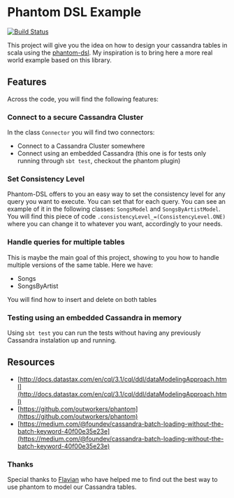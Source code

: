# Phantom DSL Example

[![Build Status](https://travis-ci.org/thiagoandrade6/cassandra-phantom.svg?branch=master)](https://travis-ci.org/thiagoandrade6/cassandra-phantom)

This project will give you the idea on how to design your cassandra tables in scala using the [phantom-dsl](https://github.com/outworkers/phantom). My inspiration is to bring here a more real world example based on this library.

## Features

Across the code, you will find the following features:

### Connect to a secure Cassandra Cluster

In the class ```Connector``` you will find two connectors:
- Connect to a Cassandra Cluster somewhere
- Connect using an embedded Cassandra (this one is for tests only running through ```sbt test```, checkout the phantom plugin)

### Set Consistency Level

Phantom-DSL offers to you an easy way to set the consistency level for any query you want to execute. You can set that for each query. You can see an example of it in the following classes: ```SongsModel``` and ```SongsByArtistModel```. You will find this piece of code ```.consistencyLevel_=(ConsistencyLevel.ONE)``` where you can change it to whatever you want, accordingly to your needs.

### Handle queries for multiple tables

This is maybe the main goal of this project, showing to you how to handle multiple versions of the same table. Here we have:

- Songs
- SongsByArtist

You will find how to insert and delete on both tables

### Testing using an embedded Cassandra in memory

Using ```sbt test``` you can run the tests without having any previously Cassandra instalation up and running.

## Resources

- [http://docs.datastax.com/en/cql/3.1/cql/ddl/dataModelingApproach.html](http://docs.datastax.com/en/cql/3.1/cql/ddl/dataModelingApproach.html)
- [https://github.com/outworkers/phantom](https://github.com/outworkers/phantom)
- [https://medium.com/@foundev/cassandra-batch-loading-without-the-batch-keyword-40f00e35e23e](https://medium.com/@foundev/cassandra-batch-loading-without-the-batch-keyword-40f00e35e23e)

### Thanks

Special thanks to [Flavian](https://github.com/alexflav23) who have helped me to find out the best way to use phantom to model our Cassandra tables.
